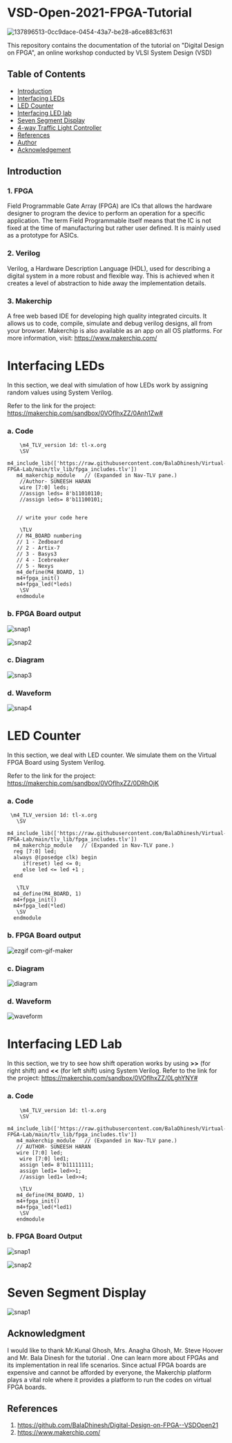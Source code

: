 # VSD-Open-2021-FPGA-Tutorial

![137896513-0cc9dace-0454-43a7-be28-a6ce883cf631](https://user-images.githubusercontent.com/72123647/138161674-73cbdebe-5568-4381-9a06-f23f427a780f.png)

This repository contains the documentation of the tutorial on "Digital Design on FPGA", an online workshop conducted by VLSI System Design (VSD)

## Table of Contents
- [Introduction](#introduction)
- [Interfacing LEDs](#interfacing-leds)
- [LED Counter](#led-counter)
- [Interfacing LED lab](#interfacing-led-lab)
- [Seven Segment Display](#Seven-Segment-Display)
- [4-way Traffic Light Controller](#4-way-Traffic-Light-Controller)
- [References](#references)
- [Author](#author)
- [Acknowledgement](#acknowledgement)


  
## Introduction

### 1. FPGA

 Field Programmable Gate Array (FPGA) are ICs that allows the hardware designer to program the device to perform an operation for a specific application. The term Field Programmable itself means that the IC is not fixed at the time of manufacturing but rather user defined. It is mainly used as a prototype for ASICs.
 
### 2. Verilog
  
  Verilog, a Hardware Description Language (HDL), used for describing a digital system in a more robust and flexible way. This is achieved when it creates a level of abstraction to hide away the implementation details.
  
### 3. Makerchip

  A free web based IDE for developing  high quality integrated circuits. It allows us to code, compile, simulate and debug verilog designs, all from your browser. Makerchip is also available as an app on all OS platforms.
  For more information, visit: https://www.makerchip.com/

# Interfacing LEDs
  In this section, we deal with simulation of how LEDs work by assigning random values using System Verilog.
  
  Refer to the link for the project:
  https://makerchip.com/sandbox/0VOflhxZZ/0Anh1Zw#
### a. Code
```
	\m4_TLV_version 1d: tl-x.org
	\SV
	m4_include_lib(['https://raw.githubusercontent.com/BalaDhinesh/Virtual-FPGA-Lab/main/tlv_lib/fpga_includes.tlv'])
   m4_makerchip_module   // (Expanded in Nav-TLV pane.)
	//Author- SUNEESH HARAN
	wire [7:0] leds;
	//assign leds= 8'b11010110;
	//assign leds= 8'b11100101;                   
	                   
		                   
   // write your code here
   
	\TLV
   // M4_BOARD numbering
   // 1 - Zedboard
   // 2 - Artix-7
   // 3 - Basys3
   // 4 - Icebreaker
   // 5 - Nexys
   m4_define(M4_BOARD, 1)
   m4+fpga_init()
   m4+fpga_led(*leds)
	\SV
   endmodule
 ```
   
### b. FPGA Board output

![snap1](https://user-images.githubusercontent.com/72123647/138233258-d3ef440a-3e88-4f79-8ba0-d7e10002c4b1.PNG)

![snap2](https://user-images.githubusercontent.com/72123647/138234574-0ee2b8c2-d764-476c-a976-9dd97005005f.PNG)


### c. Diagram
  
 ![snap3](https://user-images.githubusercontent.com/72123647/138235814-7063f87a-8e69-4f3d-b05f-b427b89b253e.PNG)


### d. Waveform

  ![snap4](https://user-images.githubusercontent.com/72123647/138236013-a73c94d0-34dd-44f6-89c1-db44f112f646.PNG)

# LED Counter

  In this section, we deal with LED counter. We simulate them on the Virtual FPGA Board using System Verilog.
 
  Refer to the link for the project: https://makerchip.com/sandbox/0VOflhxZZ/0DRhOjK
  
  ### a. Code
 ```
  \m4_TLV_version 1d: tl-x.org
	\SV
	m4_include_lib(['https://raw.githubusercontent.com/BalaDhinesh/Virtual-FPGA-Lab/main/tlv_lib/fpga_includes.tlv'])
   m4_makerchip_module   // (Expanded in Nav-TLV pane.)
   reg [7:0] led;
   always @(posedge clk) begin
      if(reset) led <= 0;
      else led <= led +1 ;
   end
                   
	\TLV
   m4_define(M4_BOARD, 1)  
   m4+fpga_init()
   m4+fpga_led(*led)
	\SV
   endmodule
 ```
  ### b. FPGA Board output
  
  ![ezgif com-gif-maker](https://user-images.githubusercontent.com/72123647/138243601-d4a5accf-8240-465c-b465-ba96be9e956d.gif)
  
  ### c. Diagram
  
  ![diagram](https://user-images.githubusercontent.com/72123647/138255356-d1d80b0e-35a9-4530-8664-25bc2a2dd523.PNG)

  ### d. Waveform
  
  ![waveform](https://user-images.githubusercontent.com/72123647/138244115-69cccf78-d4df-405b-a4b6-437563f2ac1f.PNG)

#  Interfacing LED Lab

In this section, we try to see how shift operation works by using **>>** (for right shift) and **<<** (for left shift) using System Verilog.
Refer to the link for the project: https://makerchip.com/sandbox/0VOflhxZZ/0LghYNY#
	
### a. Code
```
	\m4_TLV_version 1d: tl-x.org
	\SV
	m4_include_lib(['https://raw.githubusercontent.com/BalaDhinesh/Virtual-FPGA-Lab/main/tlv_lib/fpga_includes.tlv'])
   m4_makerchip_module   // (Expanded in Nav-TLV pane.)
   // AUTHOR- SUNEESH HARAN
   wire [7:0] led;
	wire [7:0] led1;
	assign led= 8'b11111111;
	assign led1= led>>1;
	//assign led1= led>>4;                   
                     
	\TLV
   m4_define(M4_BOARD, 1)  
   m4+fpga_init()
   m4+fpga_led(*led1)
	\SV
   endmodule
 ```

### b. FPGA Board Output

![snap1](https://user-images.githubusercontent.com/72123647/138331740-0d9318ec-f9e7-4fa3-a85d-64c6657a2310.png)

![snap2](https://user-images.githubusercontent.com/72123647/138331747-78d6021d-e628-4bbd-9d30-7344cb7ae293.PNG)



# Seven Segment Display

![snap1](https://user-images.githubusercontent.com/72123647/138332423-37914465-10ab-4eb2-ab95-901c00b006f4.PNG)


## Acknowledgment
  
  I would like to thank Mr.Kunal Ghosh, Mrs. Anagha Ghosh, Mr. Steve Hoover and Mr. Bala Dinesh for the tutorial . One can learn more about FPGAs and its implementation in real life scenarios. Since actual FPGA boards are expensive and cannot be afforded by everyone, the Makerchip platform plays a vital role where it provides a platform to run the codes on virtual FPGA boards.

## References
1. https://github.com/BalaDhinesh/Digital-Design-on-FPGA--VSDOpen21
2. https://www.makerchip.com/
